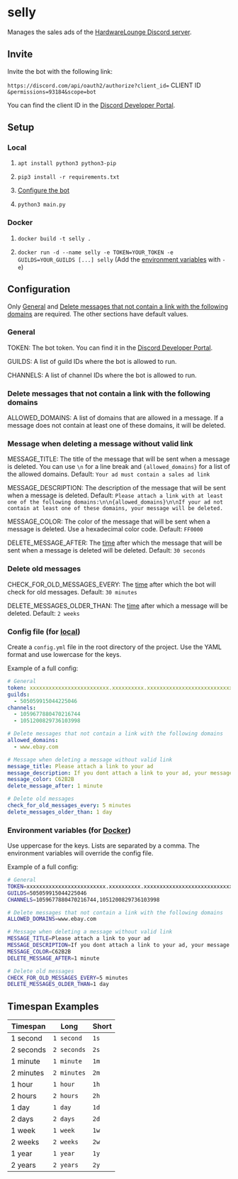 # selly

Manages the sales ads of the [HardwareLounge Discord server](https://discord.gg/WYXvsZGEHj "Join the Discord server").

## Invite

Invite the bot with the following link:

`https://discord.com/api/oauth2/authorize?client_id=` CLIENT ID `&permissions=93184&scope=bot`

You can find the client ID in the [Discord Developer Portal](https://discord.com/developers/applications "Discord Developer Portal").

## Setup

### Local

1. `apt install python3 python3-pip`

2. `pip3 install -r requirements.txt`

3. [Configure the bot](#configuration)

4. `python3 main.py`

### Docker

1. `docker build -t selly .`

2. `docker run -d --name selly -e TOKEN=YOUR_TOKEN -e GUILDS=YOUR_GUILDS [...] selly` (Add the [environment variables](#configuration) with `-e`)

## Configuration

Only [General](#general) and [Delete messages that not contain a link with the following domains](#delete-messages-that-not-contain-a-link-with-the-following-domains) are required. The other sections have default values.

### General

TOKEN: The bot token. You can find it in the [Discord Developer Portal](https://discord.com/developers/applications "Discord Developer Portal").

GUILDS: A list of guild IDs where the bot is allowed to run.

CHANNELS: A list of channel IDs where the bot is allowed to run.

### Delete messages that not contain a link with the following domains

ALLOWED_DOMAINS: A list of domains that are allowed in a message. If a message does not contain at least one of these domains, it will be deleted.

### Message when deleting a message without valid link

MESSAGE_TITLE: The title of the message that will be sent when a message is deleted. You can use `\n` for a line break and `{allowed_domains}` for a list of the allowed domains. Default: `Your ad must contain a sales ad link`

MESSAGE_DESCRIPTION: The description of the message that will be sent when a message is deleted. Default: `Please attach a link with at least one of the following domains:\n\n{allowed_domains}\n\nIf your ad not contain at least one of these domains, your message will be deleted.`

MESSAGE_COLOR: The color of the message that will be sent when a message is deleted. Use a hexadecimal color code. Default: `FF0000`

DELETE_MESSAGE_AFTER: The [time](#timespan-examples) after which the message that will be sent when a message is deleted will be deleted. Default: `30 seconds`

### Delete old messages

CHECK_FOR_OLD_MESSAGES_EVERY: The [time](#timespan-examples) after which the bot will check for old messages. Default: `30 minutes`

DELETE_MESSAGES_OLDER_THAN: The [time](#timespan-examples) after which a message will be deleted. Default: `2 weeks`

### Config file (for [local](#local))

Create a `config.yml` file in the root directory of the project. Use the YAML format and use lowercase for the keys.

Example of a full config:

```yaml
# General
token: xxxxxxxxxxxxxxxxxxxxxxxxx.xxxxxxxxxx.xxxxxxxxxxxxxxxxxxxxxxxxxxxxxx
guilds:
  - 505059915044225046
channels:
  - 1059677880470216744
  - 1051200829736103998

# Delete messages that not contain a link with the following domains
allowed_domains:
  - www.ebay.com

# Message when deleting a message without valid link
message_title: Please attach a link to your ad
message_description: If you dont attach a link to your ad, your message will be deleted.
message_color: C62B2B
delete_message_after: 1 minute

# Delete old messages
check_for_old_messages_every: 5 minutes
delete_messages_older_than: 1 day
```

### Environment variables (for [Docker](#docker))

Use uppercase for the keys. Lists are separated by a comma. The environment variables will override the config file.

Example of a full config:

```bash
# General
TOKEN=xxxxxxxxxxxxxxxxxxxxxxxxx.xxxxxxxxxx.xxxxxxxxxxxxxxxxxxxxxxxxxxxxxx
GUILDS=505059915044225046
CHANNELS=1059677880470216744,1051200829736103998

# Delete messages that not contain a link with the following domains
ALLOWED_DOMAINS=www.ebay.com

# Message when deleting a message without valid link
MESSAGE_TITLE=Please attach a link to your ad
MESSAGE_DESCRIPTION=If you dont attach a link to your ad, your message will be deleted.
MESSAGE_COLOR=C62B2B
DELETE_MESSAGE_AFTER=1 minute

# Delete old messages
CHECK_FOR_OLD_MESSAGES_EVERY=5 minutes
DELETE_MESSAGES_OLDER_THAN=1 day
```

## Timespan Examples

| Timespan | Long | Short |
| --- | --- | --- |
| 1 second | `1 second` | `1s` |
| 2 seconds | `2 seconds` | `2s` |
| 1 minute | `1 minute` | `1m` |
| 2 minutes | `2 minutes` | `2m` |
| 1 hour | `1 hour` | `1h` |
| 2 hours | `2 hours` | `2h` |
| 1 day | `1 day` | `1d` |
| 2 days | `2 days` | `2d` |
| 1 week | `1 week` | `1w` |
| 2 weeks | `2 weeks` | `2w` |
| 1 year | `1 year` | `1y` |
| 2 years | `2 years` | `2y` |
